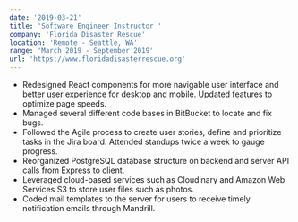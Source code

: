 ```yaml
---
date: '2019-03-21'
title: 'Software Engineer Instructor '
company: 'Florida Disaster Rescue'
location: 'Remote - Seattle, WA'
range: 'March 2019 - September 2019'
url: 'https://www.floridadisasterrescue.org'
---
```


- Redesigned React components for more navigable user interface and better user experience for desktop and mobile. Updated features to optimize page speeds.
- Managed several different code bases in BitBucket to locate and fix bugs.
- Followed the Agile process to create user stories, define and prioritize tasks in the Jira board. Attended standups twice a week to gauge progress.
- Reorganized PostgreSQL database structure on backend and server API calls from Express to client.
- Leveraged cloud-based services such as Cloudinary and Amazon Web Services S3 to store user files such as photos.
- Coded mail templates to the server for users to receive timely notification emails through Mandrill.
